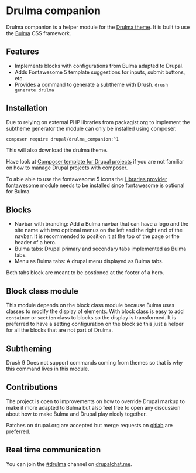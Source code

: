 # Drulma companion

Drulma companion is a helper module for
the [Drulma theme](https://www.drupal.org/project/drulma).
It is built to use the [Bulma](https://bulma.io/) CSS framework.

## Features

* Implements blocks with configurations from Bulma adapted to Drupal.
* Adds Fontawesome 5 template suggestions for inputs, submit buttons, etc.
* Provides a command to generate a subtheme with Drush. `drush generate drulma`

## Installation

Due to relying on external PHP libraries from packagist.org
to implement the subtheme generator
the module can only be installed using composer.

```
composer require drupal/drulma_companion:^1
```

This will also download the drulma theme.

Have look at
[Composer template for Drupal projects](https://github.com/drupal-composer/drupal-project)
if you are not familiar on how to manage Drupal projects with composer.

To able able to use the fontawesome 5 icons the
[Libraries provider fontawesome](https://www.drupal.org/project/lp_fontawesome)
module needs to be installed since fontawesome is optional for Bulma.

## Blocks

* Navbar with branding: Add a Bulma navbar that can have a logo
and the site name with two optional menus on the left and the
right end of the navbar. It is recommended to position it at
the top of the page or the header of a hero.
* Bulma tabs: Drupal primary and secondary tabs implemented as Bulma tabs.
* Menu as Bulma tabs: A drupal menu displayed as Bulma tabs.

Both tabs block are meant to be postioned at the footer of a hero.

## Block class module

This module depends on the block class module because Bulma
uses classes to modify the display of elements. With block class
is easy to add `container` or `section` class to blocks so the display
is transformed. It is preferred to have a setting configuration
on the block so this just a helper for all the blocks
that are not part of Drulma.

## Subtheming

Drush 9 Does not support commands coming from themes
so that is why this command lives in this module.

## Contributions

The project is open to improvements on how to override
Drupal markup to make it more adapted to Bulma but also
feel free to open any discussion about how to make Bulma
and Drupal play nicely together.

Patches on drupal.org are accepted but merge requests on
[gitlab](https://gitlab.com/upstreamable/drulma-companion) are preferred.

## Real time communication

You can join the [#drulma](https://drupalchat.me/channel/drulma)
channel on [drupalchat.me](https://drupalchat.me).
